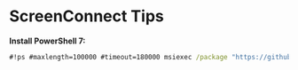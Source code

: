 # ScreenConnect Tips

**Install PowerShell 7:**
```bat
#!ps #maxlength=100000 #timeout=180000 msiexec /package "https://github.com/PowerShell/PowerShell/releases/download/v7.2.3/PowerShell-7.2.3-win-x64.msi" /quiet ADD_EXPLORER_CONTEXT_MENU_OPENPOWERSHELL=1 ENABLE_PSREMOTING=1 REGISTER_MANIFEST=1 USE_MU=1 ENABLE_MU=1
```
